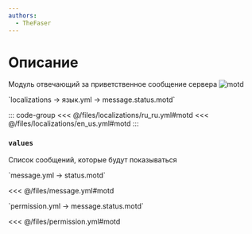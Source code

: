 ```yaml
---
authors:
  - TheFaser
---
```


# Описание

Модуль отвечающий за приветственное сообщение сервера
![motd](/motd.png)

[//]: # (localization)
<!--@include: @/parts/words.md#localization--> 
<!--@include: @/parts/words.md#path--> `localizations → язык.yml → message.status.motd`

<!--@include: @/parts/words.md#default--> 

::: code-group
<<< @/files/localizations/ru_ru.yml#motd
<<< @/files/localizations/en_us.yml#motd
:::

### `values`

Список сообщений, которые будут показываться

[//]: # (message.yml)
<!--@include: @/parts/words.md#setting-->
<!--@include: @/parts/words.md#path--> `message.yml → status.motd`

<!--@include: @/parts/words.md#default-->
<<< @/files/message.yml#motd

<!--@include: @/parts/enable.md-->
<!--@include: @/parts/random.md-->

[//]: # (permission.yml)
<!--@include: @/parts/words.md#permission-->
<!--@include: @/parts/words.md#path--> `permission.yml → message.status.motd`

<!--@include: @/parts/words.md#default-->
<<< @/files/permission.yml#motd

<!--@include: @/parts/permission/permissionTier3.md-->